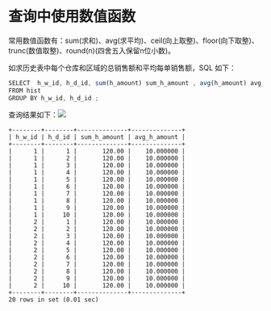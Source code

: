 查询中使用数值函数 
==============================



常用数值函数有：sum(求和)、avg(求平均)、ceil(向上取整)、floor(向下取整)、trunc(数值取整)、round(n)(四舍五入保留n位小数)。

如求历史表中每个仓库和区域的总销售额和平均每单销售额，SQL 如下： 

```javascript
SELECT  h_w_id, h_d_id, sum(h_amount) sum_h_amount , avg(h_amount) avg_h_amount 
FROM hist 
GROUP BY h_w_id, h_d_id ;
```



查询结果如下：​![](https://cdn.nlark.com/yuque/0/2020/png/177325/1600744747117-29d3b100-ef57-4f96-bc51-a8f6d026003d.png)

```unknow
​+--------+--------+--------------+--------------+
| h_w_id | h_d_id | sum_h_amount | avg_h_amount |
+--------+--------+--------------+--------------+
|      1 |      1 |       120.00 |    10.000000 |
|      1 |      2 |       120.00 |    10.000000 |
|      1 |      3 |       120.00 |    10.000000 |
|      1 |      4 |       120.00 |    10.000000 |
|      1 |      5 |       120.00 |    10.000000 |
|      1 |      6 |       120.00 |    10.000000 |
|      1 |      7 |       120.00 |    10.000000 |
|      1 |      8 |       120.00 |    10.000000 |
|      1 |      9 |       120.00 |    10.000000 |
|      1 |     10 |       120.00 |    10.000000 |
|      2 |      1 |       120.00 |    10.000000 |
|      2 |      2 |       120.00 |    10.000000 |
|      2 |      3 |       120.00 |    10.000000 |
|      2 |      4 |       120.00 |    10.000000 |
|      2 |      5 |       120.00 |    10.000000 |
|      2 |      6 |       120.00 |    10.000000 |
|      2 |      7 |       120.00 |    10.000000 |
|      2 |      8 |       120.00 |    10.000000 |
|      2 |      9 |       120.00 |    10.000000 |
|      2 |     10 |       120.00 |    10.000000 |
+--------+--------+--------------+--------------+
20 rows in set (0.01 sec)
```


